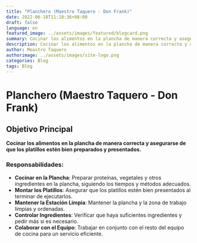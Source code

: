 ```yaml
---
title: "Planchero (Maestro Taquero - Don Frank)"
date: 2022-06-18T11:10:36+08:00
draft: false
language: en
featured_image: ../assets/images/featured/blogcard.png
summary: Cocinar los alimentos en la plancha de manera correcta y asegurarse de que los platillos estén bien preparados y presentados.
description: Cocinar los alimentos en la plancha de manera correcta y asegurarse de que los platillos estén bien preparados y presentados.
author: Meastro Taquero
authorimage: ../assets/images/site-logo.png
categories: Blog
tags: Blog
---
```

# Planchero (Maestro Taquero - Don Frank)

## Objetivo Principal

**Cocinar los alimentos en la plancha de manera correcta y asegurarse de que los platillos estén bien preparados y presentados.**

### Responsabilidades:

- **Cocinar en la Plancha**: Preparar proteínas, vegetales y otros ingredientes en la plancha, siguiendo los tiempos y métodos adecuados.
- **Montar los Platillos**: Asegurar que los platillos estén bien presentados al terminar de ejecutarlos.
- **Mantener la Estación Limpia**: Mantener la plancha y la zona de trabajo limpias y ordenadas.
- **Controlar Ingredientes**: Verificar que haya suficientes ingredientes y pedir más si es necesario.
- **Colaborar con el Equipo**: Trabajar en conjunto con el resto del equipo de cocina para un servicio eficiente.
